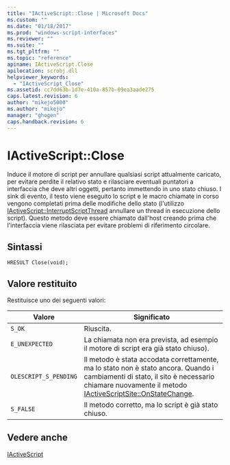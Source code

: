 ```yaml
---
title: "IActiveScript::Close | Microsoft Docs"
ms.custom: ""
ms.date: "01/18/2017"
ms.prod: "windows-script-interfaces"
ms.reviewer: ""
ms.suite: ""
ms.tgt_pltfrm: ""
ms.topic: "reference"
apiname: IActiveScript.Close
apilocation: scrobj.dll
helpviewer_keywords: 
  - "IActiveScript_Close"
ms.assetid: cc7dd63b-1d7e-410a-857b-09ea3aade275
caps.latest.revision: 6
author: "mikejo5000"
ms.author: "mikejo"
manager: "ghogen"
caps.handback.revision: 6
---
```

# IActiveScript::Close
Induce il motore di script per annullare qualsiasi script attualmente caricato, per evitare perdite il relativo stato e rilasciare eventuali puntatori a interfaccia che deve altri oggetti, pertanto immettendo in uno stato chiuso.  I sink di evento, il testo viene eseguito lo script e le macro chiamate in corso vengono completati prima delle modifiche dello stato \(l'utilizzo [IActiveScript::InterruptScriptThread](../../winscript/reference/iactivescript-interruptscriptthread.md) annullare un thread in esecuzione dello script\).  Questo metodo deve essere chiamato dall'host creando prima che l'interfaccia viene rilasciata per evitare problemi di riferimento circolare.  
  
## Sintassi  
  
```  
HRESULT Close(void);  
```  
  
## Valore restituito  
 Restituisce uno dei seguenti valori:  
  
|Valore|Significato|  
|------------|-----------------|  
|`S_OK`|Riuscita.|  
|`E_UNEXPECTED`|La chiamata non era prevista, ad esempio il motore di script era già stato chiuso\).|  
|`OLESCRIPT_S_PENDING`|Il metodo è stata accodata correttamente, ma lo stato non è stato ancora.  Quando i cambiamenti di stato, il sito è necessario chiamare nuovamente il metodo [IActiveScriptSite::OnStateChange](../../winscript/reference/iactivescriptsite-onstatechange.md).|  
|`S_FALSE`|Il metodo corretto, ma lo script è già stato chiuso.|  
  
## Vedere anche  
 [IActiveScript](../../winscript/reference/iactivescript.md)